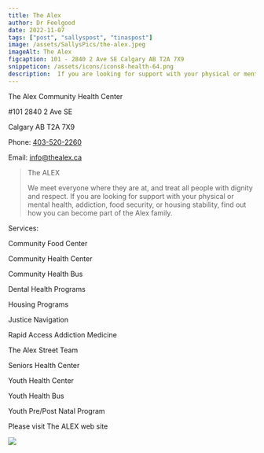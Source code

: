 ```yaml
---
title: The Alex
author: Dr Feelgood
date: 2022-11-07
tags: ["post", "sallyspost", "tinaspost"]
image: /assets/SallysPics/the-alex.jpeg
imageAlt: The Alex
figcaption: 101 - 2840 2 Ave SE Calgary AB T2A 7X9
snippeticon: /assets/icons/icons8-health-64.png
description:  If you are looking for support with your physical or mental health, addiction, food security, or housing stability, find out how you can become part of the Alex family.
---
```


<p class="subHeader">The Alex Community Health Center</p>


#101 2840 2 Ave SE

Calgary AB T2A 7X9

Phone: <a href="tel:403-520-2260">403-520-2260</a>

Email: <a href="mailto:info@thealex.ca">info@thealex.ca</a>

<blockquote cite="https://www.thealex.ca/">
The ALEX

We meet everyone where they are at, and treat all people with dignity and respect. If you are looking for support with your physical or mental health, addiction, food security, or housing stability, find out how you can become part of the Alex family.
</blockquote>

<p class="subHeader">Services:</p>
Community Food Center

Community Health Center

Community Health Bus

Dental Health Programs

Housing Programs

Justice Navigation

Rapid Access Addiction Medicine

The Alex Street Team

Seniors Health Center

Youth Health Center

Youth Health Bus

Youth Pre/Post Natal Program

<div class="post__link">
Please visit The ALEX web site

<a href="https://www.thealex.ca/get-support/" target="_blank"><img src="/assets/SallysPics/the-alex-logo.jpeg"></a>
</div>